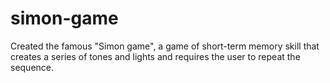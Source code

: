 # simon-game
Created the famous "Simon game", a game of short-term memory skill that creates a series of tones and lights and requires the user to repeat the sequence.
